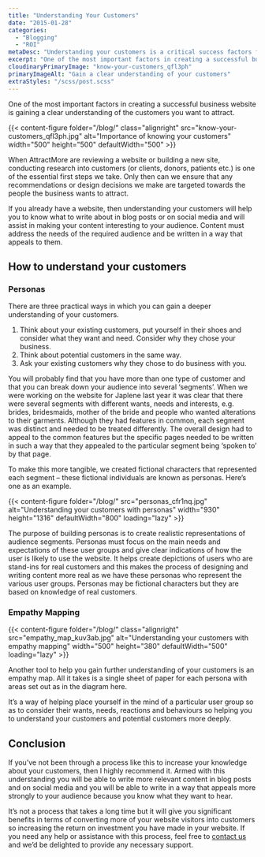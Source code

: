 ```yaml
---
title: "Understanding Your Customers"
date: "2015-01-28"
categories:
  - "Blogging"
  - "ROI"
metaDesc: "Understanding your customers is a critical success factors for your business website. Here are 2 ways you can deepen that understanding."
excerpt: "One of the most important factors in creating a successful business website is gaining a clear understanding of the customers you want to attract. When AttractMore are reviewing a website or building a new site, conducting research into customers (or clients, donors, patients etc.) is one of the essential first steps we take. Only then can we ensure that <strong>any recommendations or design decisions we make are targeted towards the people the business wants to attract.</strong>"
cloudinaryPrimaryImage: "know-your-customers_qfl3ph"
primaryImageAlt: "Gain a clear understanding of your customers"
extraStyles: "/scss/post.scss"
---
```


One of the most important factors in creating a successful business website is gaining a clear understanding of the customers you want to attract.

{{< content-figure folder="/blog/"
class="alignright"
src="know-your-customers_qfl3ph.jpg"
alt="Importance of knowing your customers"
width="500" height="500" defaultWidth="500" >}}

When AttractMore are reviewing a website or building a new site, conducting research into customers (or clients, donors, patients etc.) is one of the essential first steps we take. Only then can we ensure that any recommendations or design decisions we make are targeted towards the people the business wants to attract.

If you already have a website, then understanding your customers will help you to know what to write about in blog posts or on social media and will assist in making your content interesting to your audience. Content must address the needs of the required audience and be written in a way that appeals to them.

## How to understand your customers

### Personas

There are three practical ways in which you can gain a deeper understanding of your customers.

1. Think about your existing customers, put yourself in their shoes and consider what they want and need. Consider why they chose your business.
2. Think about potential customers in the same way.
3. Ask your existing customers why they chose to do business with you.

You will probably find that you have more than one type of customer and that you can break down your audience into several ‘segments’. When we were working on the website for Japlene last year it was clear that there were several segments with different wants, needs and interests, e.g. brides, bridesmaids, mother of the bride and people who wanted alterations to their garments. Although they had features in common, each segment was distinct and needed to be treated differently. The overall design had to appeal to the common features but the specific pages needed to be written in such a way that they appealed to the particular segment being ‘spoken to’ by that page.

To make this more tangible, we created fictional characters that represented each segment – these fictional individuals are known as personas. Here’s one as an example.

{{< content-figure folder="/blog/"
src="personas_cfr1nq.jpg"
alt="Understanding your customers with personas"
width="930" height="1316" defaultWidth="800"
loading="lazy" >}}

The purpose of building personas is to create realistic representations of audience segments. Personas must focus on the main needs and expectations of these user groups and give clear indications of how the user is likely to use the website. It helps create depictions of users who are stand-ins for real customers and this makes the process of designing and writing content more real as we have these personas who represent the various user groups. Personas may be fictional characters but they are based on knowledge of real customers.

### Empathy Mapping

{{< content-figure folder="/blog/"
class="alignright"
src="empathy_map_kuv3ab.jpg"
alt="Understanding your customers with empathy mapping"
width="500" height="380" defaultWidth="500"
loading="lazy" >}}

Another tool to help you gain further understanding of your customers is an empathy map. All it takes is a single sheet of paper for each persona with areas set out as in the diagram here.

It’s a way of helping place yourself in the mind of a particular user group so as to consider their wants, needs, reactions and behaviours so helping you to understand your customers and potential customers more deeply.

## Conclusion

If you’ve not been through a process like this to increase your knowledge about your customers, then I highly recommend it. Armed with this understanding you will be able to write more relevant content in blog posts and on social media and you will be able to write in a way that appeals more strongly to your audience because you know what they want to hear.

It’s not a process that takes a long time but it will give you significant benefits in terms of converting more of your website visitors into customers so increasing the return on investment you have made in your website. If you need any help or assistance with this process, feel free to [contact us](/contact/) and we’d be delighted to provide any necessary support.
